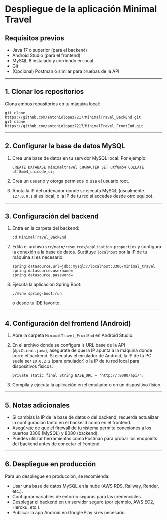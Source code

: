 
# Despliegue de la aplicación Minimal Travel

## Requisitos previos

- Java 17 o superior (para el backend)
- Android Studio (para el frontend)
- MySQL 8 instalado y corriendo en local
- Git
- (Opcional) Postman o similar para pruebas de la API

---

## 1. Clonar los repositorios

Clona ambos repositorios en tu máquina local:

```
git clone https://github.com/antoniolopez7217/MinimalTravel_BackEnd.git
git clone https://github.com/antoniolopez7217/MinimalTravel_FrontEnd.git
```

---

## 2. Configurar la base de datos MySQL

1. Crea una base de datos en tu servidor MySQL local. Por ejemplo:

   ```
   CREATE DATABASE minimaltravel CHARACTER SET utf8mb4 COLLATE utf8mb4_unicode_ci;
   ```

2. Crea un usuario y otorga permisos, o usa el usuario root.

3. Anota la IP del ordenador donde se ejecuta MySQL (usualmente `127.0.0.1` si es local, o la IP de tu red si accedes desde otro equipo).

---

## 3. Configuración del backend

1. Entra en la carpeta del backend:

   ```
   cd MinimalTravel_BackEnd
   ```

2. Edita el archivo `src/main/resources/application.properties` y configura la conexión a la base de datos. Sustituye `localhost` por la IP de tu máquina si es necesario:

   ```
   spring.datasource.url=jdbc:mysql://localhost:3306/minimal_travel
   spring.datasource.username=
   spring.datasource.password=
   ```

3. Ejecuta la aplicación Spring Boot:

   ```
   ./mvnw spring-boot:run
   ```

   o desde tu IDE favorito.

---

## 4. Configuración del frontend (Android)

1. Abre la carpeta `MinimalTravel_FrontEnd` en Android Studio.

2. En el archivo donde se configura la URL base de la API (`ApiClient.java`), asegúrate de que la IP apunta a la máquina donde corre el backend. Si ejecutas el emulador de Android, la IP de tu PC suele ser `10.0.2.2` (para emulador) o la IP de tu red local para dispositivos físicos:

   ```
   private static final String BASE_URL = "http://:8080/api/";
   ```

3. Compila y ejecuta la aplicación en el emulador o en un dispositivo físico.

---

## 5. Notas adicionales

- Si cambias la IP de la base de datos o del backend, recuerda actualizar la configuración tanto en el backend como en el frontend.
- Asegúrate de que el firewall de tu sistema permite conexiones a los puertos 3306 (MySQL) y 8080 (backend).
- Puedes utilizar herramientas como Postman para probar los endpoints del backend antes de conectar el frontend.

---

## 6. Despliegue en producción

Para un despliegue en producción, se recomienda:

- Usar una base de datos MySQL en la nube (AWS RDS, Railway, Render, etc.).
- Configurar variables de entorno seguras para las credenciales.
- Desplegar el backend en un servidor seguro (por ejemplo, AWS EC2, Heroku, etc.).
- Publicar la app Android en Google Play si es necesario.

